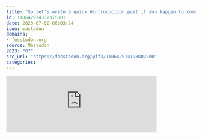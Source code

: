 ```yaml
---
title: "So let's write a quick #introduction post if you happen to come over from #twitter or when you're ju..."
id: 110642974332375001
date: 2023-07-02 06:03:24
icon: mastodon
domains:
- fosstodon.org
source: Mastodon
2023: "07"
src_url: "https://fosstodon.org/@ff3/110642974198802200"
categories:
---
```

<iframe src="https://fosstodon.org/@ff3/110642974198802200/embed" class="mastodon-embed" style="max-width: 100%; border: 0" width="400" allowfullscreen="allowfullscreen"></iframe><script src="https://fosstodon.org/embed.js" async="async"></script>
